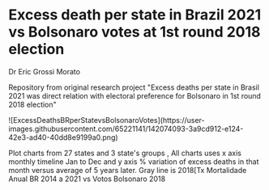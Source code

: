 <h1> Excess death per state in Brazil 2021 vs Bolsonaro votes at 1st round 2018 election</h1>
<quotes>Dr Eric Grossi Morato</quotes>
<p>Repository from original research project "Excess deaths per state in Brasil 2021 was direct relation with electoral preference for Bolsonaro in 1st round 2018 election"</p>
![ExcessDeathsBRperStatevsBolsonaroVotes](https://user-images.githubusercontent.com/65221141/142074093-3a9cd912-e124-42e3-ad40-40dd8e9199a0.png)
<p>Plot charts from 27 states and 3 state's groups , All charts uses x axis monthly timeline Jan to Dec and y axis % variation of excess deaths in that month versus average of 5 years later. Gray line is 2018[Tx Mortalidade Anual BR 2014 a 2021 vs Votos Bolsonaro 2018 </p>

